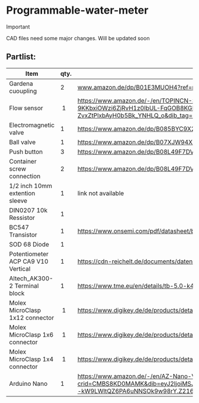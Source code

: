 # Programmable-water-meter 

>[!important]
>CAD files need some major changes. Will be updated soon


## Partlist: 
Item | qty.| link
---|---|---
Gardena cuoupling | 2 | www.amazon.de/dp/B01E3MUOH4?ref=ppx_yo2ov_dt_b_fed_asin_title
Flow sensor | 1 | https://www.amazon.de/-/en/TOPINCN-Sensor-Switch-Copper-Effect/dp/B0995PM8ZR/ref=sr_1_21?crid=2EVVRC2PN3TLU&dib=eyJ2IjoiMSJ9.y8HN1IBEflR142VhDE9ZKi-wtxuQrJRm3xZzoUFJtRYhMubwsNMIoWOUDuNSySduua4ruMD1smPhkq5gF4RDnMA1Ur5Ya46W93PRkmzgjz95pu4H2YY5_FA-9KKbxiOWzi6ZjRvH1z0IbUL-FqGOB8KGPRWFMNEkWUxbXwoLL_CqAAippDI_oT5ULBg4hgc3ang8f9f4u5BeEnDwqIPmDI82lRlEzL_WFwNvq51ZbKA.9gFFt29FLJBhyt_pY-ZvxZtPlxbAyH0b5Bk_YNHLQ_o&dib_tag=se&keywords=wasser+durchfluss+messer&qid=1730022578&sprefix=wasser+durchfluss+mess%2Caps%2C118&sr=8-21
Electromagnetic valve | 1 | https://www.amazon.de/dp/B085BYC9X2?ref=ppx_yo2ov_dt_b_fed_asin_title&th=1
Ball valve | 1 | https://www.amazon.de/dp/B07XJW94X4?ref=ppx_yo2ov_dt_b_fed_asin_title&th=1
Push button | 3 | https://www.amazon.de/dp/B08L49F7DV?ref=ppx_yo2ov_dt_b_fed_asin_title
Container screw connection | 2 | https://www.amazon.de/dp/B08L49F7DV?ref=ppx_yo2ov_dt_b_fed_asin_title
1/2 inch 10mm extention sleeve | 1 | link not available 
DIN0207 10k Ressistor | 1 |
BC547 Transistor | 1 | https://www.onsemi.com/pdf/datasheet/bc550-d.pdf
SOD 68 Diode | 1 |
Potentiometer ACP CA9 V10 Vertical | 1 | https://cdn-reichelt.de/documents/datenblatt/B400/DS_ACP_CA9.pdf
Altech_AK300-2 Terminal block | 1 |https://www.tme.eu/en/details/tb-5.0-k45-2p/pcb-terminal-blocks/ptr-messtechnik/ak300-2-5-0-grau/
Molex MicroClasp 1x12 connector | 1 | https://www.digikey.de/de/products/detail/molex/0559321230/3263403
Molex MicroClasp 1x6 connector | 1 | https://www.digikey.de/de/products/detail/molex/0559320610/3263390
Molex MicroClasp 1x4 connector | 1 | https://www.digikey.de/de/products/detail/molex/0559320410/3263386
Arduino Nano | 1 |https://www.amazon.de/-/en/AZ-Nano-V3-Board/dp/B01LWSJBTD/ref=sr_1_4?crid=CMBS8KD0MAMK&dib=eyJ2IjoiMSJ9.O2e5j7Gc5VAC3ZyJ7VH5z0UukN_sY8HMthWPykQk9YE49AK1F49yz_uaP8TuCta3J3RwdCaBFuEaTE_qdsOTcz4OBIvZFCvZPwtzFR9YWaLXW5IXjlqmUZ25kY_HRrqfiJi55yVr7OVkRcdSoVCZqVtwDMoiGeH9bdgeQI7AjEX8kBtr29VmpmzneQtevRL6EUHB3VHe8LQ06bQe--kW9LWltQZ6PA6uNNSOk9w98rY.Z216natk4UXFuGNEG-0EMQx3ACY70_GgqOrGGE9VbeI&dib_tag=se&keywords=arduino+nano&qid=1729968800&sprefix=arduino+na%2Caps%2C113&sr=8-4


